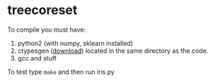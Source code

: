 treecoreset
===========

To compile you must have:

 1. python2 (with numpy, sklearn installed)
 2. ctypesgen ([download](https://code.google.com/p/ctypesgen/)) located in the same directory as the code.
 3. gcc and stuff

To test type `make` and then run iris.py

